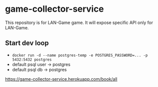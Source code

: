 # game-collector-service
This repository is for LAN-Game game. It will expose specific API only for LAN-Game.


## Start dev loop
- `docker run -d --name postgres-temp -e POSTGRES_PASSWORD=... -p 5432:5432 postgres`
- default psql user -> postgres
- default psql db   -> postgres

https://game-collector-service.herokuapp.com/book/all